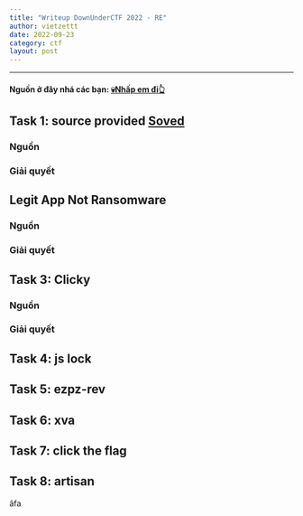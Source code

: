 ```yaml
---
title: "Writeup DownUnderCTF 2022 - RE"
author: vietzettt
date: 2022-09-23
category: ctf
layout: post
---
```


---

#### **Nguồn ở đây nhá các bạn:** [💀**Nhấp em đi**👆](https://github.com/vietzettt/Source/tree/main/WriteUps/2022/DownUnderCTF)


## Task 1: source provided [Soved](/src/2022/DownUnderCTF/source-provided/)

### Nguồn

### Giải quyết


## Legit App Not Ransomware 

### Nguồn

### Giải quyết


## Task 3: Clicky 

### Nguồn
### Giải quyết

## Task 4: js lock 
## Task 5: ezpz-rev 
## Task 6: xva 
## Task 7: click the flag 
## Task 8: artisan 























âfa